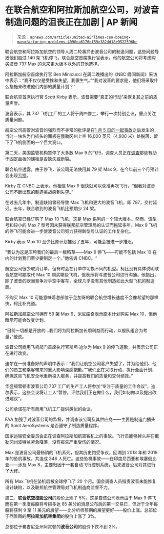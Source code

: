 <!--yml

类别：未分类

日期：2024 年 05 月 27 日 15:03:01

-->

# 在联合航空和阿拉斯加航空公司，对波音制造问题的沮丧正在加剧 | AP 新闻

> 来源：[`apnews.com/article/united-airlines-ceo-boeing-manufacturing-problems-4090ea6176ef59e382dd18e9522596bc`](https://apnews.com/article/united-airlines-ceo-boeing-manufacturing-problems-4090ea6176ef59e382dd18e9522596bc)

联合航空和阿拉斯加航空的领导人周二轮番抨击波音公司的制造问题，这些问题导致他们超过 140 架飞机停飞，联合航空首席执行官表示，他的航空公司将考虑购买波音 737 Max 的未来更大版本以外的其他选择。

阿拉斯加航空首席执行官 Ben Minicucci 在周二晚播出的《NBC 晚间新闻》采访中表示：“我不仅仅是受挫和失望。我很生气。”“我对波音的要求是，他们将采取什么措施来改进他们内部的质量计划？”

联合航空首席执行官 Scott Kirby 表示，波音需要“真正的行动”来恢复其之前的质量声誉。

波音表示，其 737 飞机工厂的工人将于周四停工，举行一次特别会议，重点关注质量问题。

航空公司高管对波音的强烈而不寻常的批评是在[1 月 5 日的一起事故](https://apnews.com/article/boeing-max-emergency-landing-alaska-airlines-79bc1ea98ee7fbc6edf46aff9319775b)之后发生的，当时一块名为门插头的面板在俄勒冈州上空 16,000 英尺（4,900 米）处脱落，留下了飞机侧面的一个巨大洞口。

第二天，美国监管机构暂停了大多数 Max 9 的飞行，调查人员正在[调查](https://apnews.com/article/boeing-investigation-ntsb-safety-airplanes-d9e28fe1a11dafe4f639268504bdb85f)那些有助于固定面板的螺栓是否缺失或断裂。

联合航空透露，由于停飞，该公司无法使用其 79 架 Max 9，在今年前三个月预计会出现[亏损](https://apnews.com/article/united-airlines-profit-outlook-loss-e2418343cf42b1efa40b4eadf6d89fec)。

Kirby 在 CNBC 上表示，他相信 Max 9 很快就可以获准再次飞行，“但我对波音公司不断出现的制造挑战感到失望。”

在过去几年中，制造缺陷曾经导致 Max 飞机和更大的波音飞机，即 787，交付延迟。去年，联合收到的波音飞机比预期少 24 架。

联合航空已经订购了 Max 10 飞机，这是 Max 系列的一个较大版本。然而，该型号和较小的 Max 7 型号因未获得联邦航空管理局的认证而拖延多年。Max 9 飞机的停飞可能会进一步使波音公司努力获得新型号认证的工作复杂化。

Kirby 表示 Max 10 至少比原计划推迟了五年，可能会被进一步推迟。

“我认为这是压垮我们的最后一根稻草——Max 9 停飞——可能不包括 Max 10 在内的计划我们至少要制定一个。”他告诉 CNBC。“

航空公司很少取消订单，但有时会在订单中切换不同的机型。柯比没有具体说明联合航空可能取代 Max 10 购买哪些飞机，但表示将与波音公司进行沟通。他指出，除了波音的欧洲竞争对手空中客车，全球几乎没有其他制造如此大型飞机的制造商。

不购买 Max 10 可能意味着总部位于芝加哥的联合航空增长速度不会像希望的那样快，柯比补充道。

阿拉斯加航空公司拥有 59 架 Max 9，米尼库奇表示原本计划购买 Max 10，但他暗示可能会改变计划。

“目前一切都是开放的...我们将为阿拉斯加长期利益而行动，以舰队组合为考量，”他说。

波音公司商用飞机部门首席执行官斯坦·迪尔为 Max 9 的停飞道歉，并表示公司正在进行改变。

迪尔在一份准备好的声明中表示：“我们让航空公司客户失望了，并为给他们、他们的员工和乘客带来的重大影响深感抱歉。”“我们正在采取行动，执行全面计划，确保这些飞机安全地重新投入服务，并提高我们的质量和交付绩效。”

华盛顿雷顿市波音公司 737 工厂的生产工人将参加“专注于质量的工作会议”。迪尔表示，这些会议将让工人“暂停，评估我们正在做什么，我们如何做以及提出改进建议”。

公司承诺在所有商用飞机工厂提供类似的会议。

FAA 加强了对波音公司的监督，并调查该公司及其供应商——主要是制造门插头的 Spirit AeroSystems 是否遵守了制造质量程序。

国家运输安全委员会正在调查阿拉斯加航空客机上的事故。飞行员能够掉头并在俄勒冈州波特兰紧急降落，没有报告严重受伤的情况。

Max 是波音公司最畅销的飞机系列，但其历史饱受争议，回溯到 2018 年和 2019 年的坠机事故，共造成 346 人死亡。这些坠机事故——在印度尼西亚和埃塞俄比亚——涉及 Max 8，主要归因于一套自动飞行控制系统，后来波音公司对其进行了大修。

所有 Max 飞机在坠机后被全球停飞了 20 个月。国会调查人员指责波音未能修复设计缺陷，以及联邦航空管理局对飞机制造商监督不力。

周二，**联合航空控股公司**的股价上涨了 5%，这是自该公司表示由于 Max 9 停飞而在第一季度每股将亏损多达 85 美分的消息公布后的第一交易日，但对于全年每股将获利 9 至 11 美元的展望——比分析师预期的展望更好——股价上涨。总部位于西雅图的**阿拉斯加航空集团**的股价上涨了 3%。

总部位于弗吉尼亚州阿灵顿的**波音公司**的股价下跌不到 2%。
